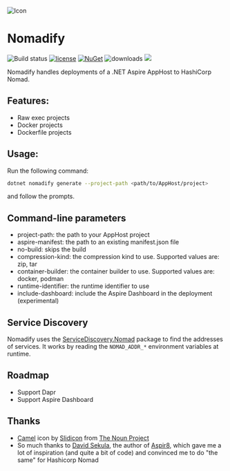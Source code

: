 ![Icon](https://i.imgur.com/3zMGk6c.png)
# Nomadify
![Build status](https://github.com/lvermeulen/Nomadify/actions/workflows/build.yml/badge.svg)
[![license](https://img.shields.io/github/license/lvermeulen/Nomadify.svg?maxAge=2592000)](https://github.com/lvermeulen/Nomadify/blob/master/LICENSE) 
[![NuGet](https://img.shields.io/nuget/v/Nomadify.svg?maxAge=86400)](https://www.nuget.org/packages/Nomadify/) 
![downloads](https://img.shields.io/nuget/dt/Nomadify)
![](https://img.shields.io/badge/net-9.0-yellowgreen.svg)

Nomadify handles deployments of a .NET Aspire AppHost to HashiCorp Nomad.

## Features:
* Raw exec projects
* Docker projects
* Dockerfile projects

## Usage:

Run the following command:
```bash
dotnet nomadify generate --project-path <path/to/AppHost/project>
```
and follow the prompts.

## Command-line parameters
* project-path: the path to your AppHost project
* aspire-manifest: the path to an existing manifest.json file
* no-build: skips the build
* compression-kind: the compression kind to use. Supported values are: zip, tar
* container-builder: the container builder to use. Supported values are: docker, podman
* runtime-identifier: the runtime identifier to use
* include-dashboard: include the Aspire Dashboard in the deployment (experimental)

## Service Discovery
Nomadify uses the [ServiceDiscovery.Nomad](https://github.com/lvermeulen/ServiceDiscovery.Nomad) package to find the addresses of services. It works by reading the ```NOMAD_ADDR_*``` environment variables at runtime.

## Roadmap
* Support Dapr
* Support Aspire Dashboard

## Thanks
* [Camel](https://thenounproject.com/icon/camel-4192809/) icon by [Slidicon](https://thenounproject.com/creator/slidicon/) from [The Noun Project](https://thenounproject.com)
* So much thanks to [David Sekula](https://github.com/prom3theu5), the author of [Aspir8](https://github.com/prom3theu5/aspirational-manifests), which gave me a lot of inspiration (and quite a bit of code) and convinced me to do "the same" for Hashicorp Nomad
